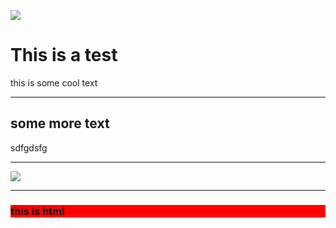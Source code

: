 ![](casey-horner-487085-unsplash.jpg)

# This is a test
this is some cool text

---

## some more text
sdfgdsfg

---

![](wil-stewart-18242-unsplash.jpg)

---

<h3 style="background-color:#f00">this is html</h3>


